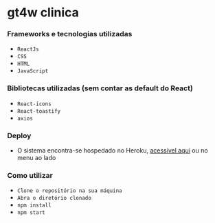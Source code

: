# gt4w clinica

### Frameworks e tecnologias utilizadas
* `ReactJs`
* `CSS`
* `HTML`
* `JavaScript`

### Bibliotecas utilizadas (sem contar as default do React)
* `React-icons`
* `React-toastify`
* `axios`

### Deploy
* O sistema encontra-se hospedado no Heroku, [acessível aqui](https://gt4w-clinica.herokuapp.com/) ou no menu ao lado

### Como utilizar

* `Clone o repositório na sua máquina`
* `Abra o diretório clonado`
* `npm install`
* `npm start`
